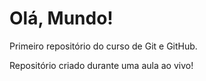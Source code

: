 # Olá, Mundo!
Primeiro repositório do curso de Git e GitHub.

Repositório criado durante uma aula ao vivo!